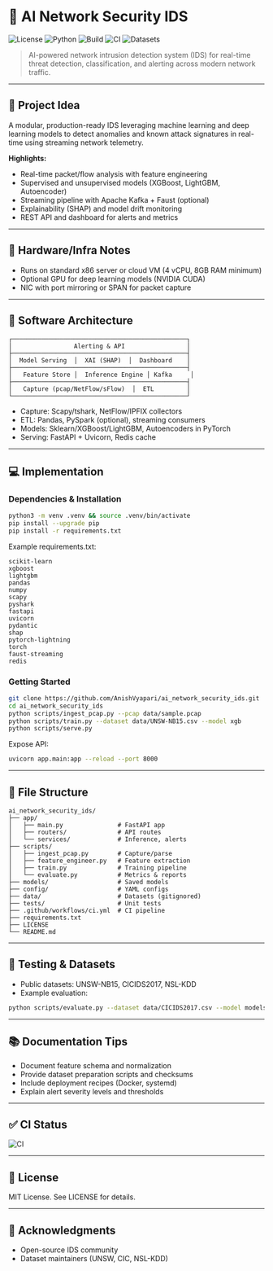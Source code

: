 # 🔐 AI Network Security IDS

![License](https://img.shields.io/badge/license-MIT-blue.svg)
![Python](https://img.shields.io/badge/Python-3.9%2B-brightgreen.svg)
![Build](https://img.shields.io/badge/build-passing-brightgreen.svg)
![CI](https://img.shields.io/badge/CI-GitHub%20Actions-blue.svg)
![Datasets](https://img.shields.io/badge/Datasets-UNSW--NB15%20%7C%20CICIDS2017-purple.svg)

> AI-powered network intrusion detection system (IDS) for real-time threat detection, classification, and alerting across modern network traffic.

---

## 🎯 Project Idea

A modular, production-ready IDS leveraging machine learning and deep learning models to detect anomalies and known attack signatures in real-time using streaming network telemetry.

**Highlights:**
- Real-time packet/flow analysis with feature engineering
- Supervised and unsupervised models (XGBoost, LightGBM, Autoencoder)
- Streaming pipeline with Apache Kafka + Faust (optional)
- Explainability (SHAP) and model drift monitoring
- REST API and dashboard for alerts and metrics

---

## 🧩 Hardware/Infra Notes
- Runs on standard x86 server or cloud VM (4 vCPU, 8GB RAM minimum)
- Optional GPU for deep learning models (NVIDIA CUDA)
- NIC with port mirroring or SPAN for packet capture

---

## 🧱 Software Architecture
```
┌────────────────────────────────────────────────┐
│                 Alerting & API                 │
├────────────────────────────────────────────────┤
│  Model Serving  │  XAI (SHAP)  │  Dashboard    │
├────────────────────────────────────────────────┤
│   Feature Store │  Inference Engine │ Kafka     │
├────────────────────────────────────────────────┤
│   Capture (pcap/NetFlow/sFlow)  │  ETL         │
└────────────────────────────────────────────────┘
```

- Capture: Scapy/tshark, NetFlow/IPFIX collectors
- ETL: Pandas, PySpark (optional), streaming consumers
- Models: Sklearn/XGBoost/LightGBM, Autoencoders in PyTorch
- Serving: FastAPI + Uvicorn, Redis cache

---

## 💻 Implementation

### Dependencies & Installation
```bash
python3 -m venv .venv && source .venv/bin/activate
pip install --upgrade pip
pip install -r requirements.txt
```

Example requirements.txt:
```
scikit-learn
xgboost
lightgbm
pandas
numpy
scapy
pyshark
fastapi
uvicorn
pydantic
shap
pytorch-lightning
torch
faust-streaming
redis
```

### Getting Started
```bash
git clone https://github.com/AnishVyapari/ai_network_security_ids.git
cd ai_network_security_ids
python scripts/ingest_pcap.py --pcap data/sample.pcap
python scripts/train.py --dataset data/UNSW-NB15.csv --model xgb
python scripts/serve.py
```

Expose API:
```bash
uvicorn app.main:app --reload --port 8000
```

---

## 📁 File Structure
```
ai_network_security_ids/
├── app/
│   ├── main.py               # FastAPI app
│   ├── routers/              # API routes
│   └── services/             # Inference, alerts
├── scripts/
│   ├── ingest_pcap.py        # Capture/parse
│   ├── feature_engineer.py   # Feature extraction
│   ├── train.py              # Training pipeline
│   └── evaluate.py           # Metrics & reports
├── models/                   # Saved models
├── config/                   # YAML configs
├── data/                     # Datasets (gitignored)
├── tests/                    # Unit tests
├── .github/workflows/ci.yml  # CI pipeline
├── requirements.txt
├── LICENSE
└── README.md
```

---

## 🧪 Testing & Datasets
- Public datasets: UNSW-NB15, CICIDS2017, NSL-KDD
- Example evaluation:
```bash
python scripts/evaluate.py --dataset data/CICIDS2017.csv --model models/xgb.bin
```

---

## 📚 Documentation Tips
- Document feature schema and normalization
- Provide dataset preparation scripts and checksums
- Include deployment recipes (Docker, systemd)
- Explain alert severity levels and thresholds

---

## ✅ CI Status
![CI](https://img.shields.io/github/actions/workflow/status/AnishVyapari/ai_network_security_ids/ci.yml?branch=main)

---

## 📄 License
MIT License. See LICENSE for details.

---

## 🙌 Acknowledgments
- Open-source IDS community
- Dataset maintainers (UNSW, CIC, NSL-KDD)
